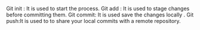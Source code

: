 Git init : It is used to start the process.
Git add : It is used to stage changes before committing them.
Git commit: It is used save the changes locally .
Git push:It is used to to share your local commits with a remote repository.